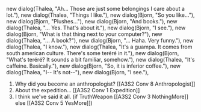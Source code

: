 new dialog(Thalea, "Ah... Those are just some belongings I care about a lot."),
new dialog(Thalea, "Things I like."),
new dialog(Bjorn, "So you like..."),
new dialog(Bjorn, "Plushes..."),
new dialog(Bjorn, "And books."),
new dialog(Thalea, "... Yes. That's about it."),
new dialog(Bjorn, "I see."),
new dialog(Bjorn, "What is that thing next to your computer?"),
new dialog(Thalea, "... A book?"),
new dialog(Bjorn, "... Haha. Very funny."),
new dialog(Thalea, "I know."),
new dialog(Thalea, "It's a guampa. It comes from south american culture. There's some teréré in it."),
new dialog(Bjorn, "What's teréré? It sounds a bit familiar, somehow."),
new dialog(Thalea, "It's caffeine. Basically."),
new dialog(Bjorn, "So, it is inferior coffee."),
new dialog(Thalea, "I-- It's not--"),
new dialog(Bjorn, "I see."),

1. Why did you become an anthropologist? [[A3S2 Conv 8 Anthropologist]]
3. About the expedition... [[A3S2 Conv 1 Expedition]]
4. I think we've said it all. (if TruthWeapon [[A3S2 Conv 3 NothingMore]] else [[A3S2 Conv 5 YesMore]])